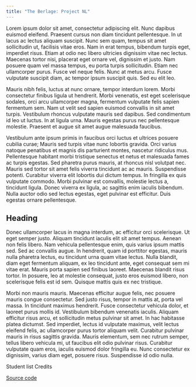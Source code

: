 ```yaml
---
title: "The Berlage: Project NL"
---
```

Lorem ipsum dolor sit amet, consectetur adipiscing elit. Nunc dapibus euismod eleifend. Praesent cursus non diam tincidunt pellentesque. In ut lacus ac lectus aliquam suscipit. Nunc sem quam, tempus sit amet sollicitudin ut, facilisis vitae eros. Nam in erat tempus, bibendum turpis eget, imperdiet risus. Etiam at odio nec libero ultricies dignissim vitae nec lectus. Maecenas tortor nisi, placerat eget ornare vel, dignissim et justo. Nam posuere quam vel massa tempus, eu porta turpis sollicitudin. Etiam nec ullamcorper purus. Fusce vel neque felis. Nunc at metus arcu. Fusce vulputate suscipit diam, ac tempor ipsum suscipit quis. Sed eu elit leo.

Mauris nibh felis, luctus at nunc ornare, tempor interdum lorem. Morbi consectetur finibus ligula ut hendrerit. Morbi venenatis, est eget scelerisque sodales, orci arcu ullamcorper magna, fermentum vulputate felis sapien fermentum sem. Nam ut velit sed sapien euismod convallis in sit amet turpis. Vestibulum rhoncus vulputate mauris sed dapibus. Sed condimentum id leo ut luctus. In at ligula urna. Mauris egestas purus nec pellentesque molestie. Praesent et augue sit amet augue malesuada faucibus.

Vestibulum ante ipsum primis in faucibus orci luctus et ultrices posuere cubilia curae; Mauris sed turpis vitae nunc lobortis gravida. Orci varius natoque penatibus et magnis dis parturient montes, nascetur ridiculus mus. Pellentesque habitant morbi tristique senectus et netus et malesuada fames ac turpis egestas. Sed pharetra purus mauris, at rhoncus nisl volutpat nec. Mauris sed tortor sit amet felis viverra tincidunt ac ac mauris. Suspendisse potenti. Curabitur viverra elit lobortis dui dictum tempus. In fringilla ex quis vulputate commodo. Morbi pulvinar est convallis, molestie lectus a, tincidunt ligula. Donec viverra ex ligula, ac sagittis enim iaculis bibendum. Nulla auctor odio sed lectus egestas, eget pulvinar est efficitur. Duis egestas ornare pellentesque.

## Heading

Donec ullamcorper lacus in magna interdum, ac efficitur orci scelerisque. Ut eget semper justo. Aliquam tincidunt iaculis elit sit amet tempus. Aenean non felis libero. Nam vehicula pellentesque enim, quis varius ipsum mattis sed. Sed ac convallis augue. In hendrerit, quam id porttitor egestas, mauris nulla pharetra lectus, eu tincidunt urna quam vitae lectus. Nulla blandit, diam eget fermentum aliquam, ex leo tincidunt ante, eget consequat sem mi vitae erat. Mauris porta sapien sed finibus laoreet. Maecenas blandit risus tortor. In posuere, leo at molestie consequat, justo eros euismod libero, non scelerisque felis est id sem. Quisque mattis quis ex nec tristique.

Morbi non mauris mauris. Maecenas efficitur augue felis, nec posuere mauris congue consectetur. Sed justo risus, tempor in mattis at, porta vel massa. In tincidunt maximus hendrerit. Fusce consectetur vehicula dolor, et laoreet purus mollis id. Vestibulum bibendum venenatis iaculis. Aliquam efficitur risus arcu, et sollicitudin metus pulvinar sit amet. In hac habitasse platea dictumst. Sed imperdiet, lectus id vulputate maximus, velit lectus eleifend felis, ac ullamcorper purus tortor aliquam velit. Curabitur pulvinar mauris in risus sagittis gravida. Mauris elementum, sem nec rutrum semper, tellus libero vehicula mi, ut faucibus elit odio pulvinar risus. Curabitur vulputate quam eros, iaculis euismod dolor fringilla eu. Nunc consectetur ex dignissim, varius diam eget, posuere risus. Suspendisse id odio nulla.

Student list
Credits

[Source code](https://github.com/theberlage/project-nl-app)
